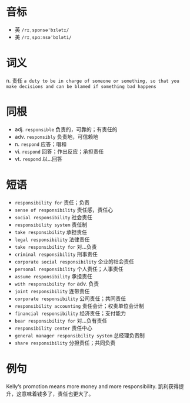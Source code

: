 # 音标

- 英 `/rɪˌspɒnsə'bɪlətɪ/`
- 美 `/rɪˌspɑːnsəˈbɪləti/`

# 词义

n. 责任
`a duty to be in charge of someone or something, so that you make decisions and can be blamed if something bad happens`

# 同根

- adj. `responsible` 负责的，可靠的；有责任的
- adv. `responsibly` 负责地，可信赖地
- n. `respond` 应答；唱和
- vi. `respond` 回答；作出反应；承担责任
- vt. `respond` 以…回答

# 短语

- `responsibility for` 责任；负责
- `sense of responsibility` 责任感，责任心
- `social responsibility` 社会责任
- `responsibility system` 责任制
- `take responsibility` 承担责任
- `legal responsibility` 法律责任
- `take responsibility for` 对…负责
- `criminal responsibility` 刑事责任
- `corporate social responsibility` 企业的社会责任
- `personal responsibility` 个人责任；人事责任
- `assume responsibility` 承担责任
- `with responsibility for` adv. 负责
- `joint responsibility` 连带责任
- `corporate responsibility` 公司责任；共同责任
- `responsibility accounting` 责任会计；权责单位会计制
- `financial responsibility` 经济责任；支付能力
- `bear responsibility for` 对…负有责任
- `responsibility center` 责任中心
- `general manager responsibility system` 总经理负责制
- `share responsibility` 分担责任；共同负责

# 例句

Kelly’s promotion means more money and more responsibility.
凯利获得提升，这意味着钱多了，责任也更大了。


